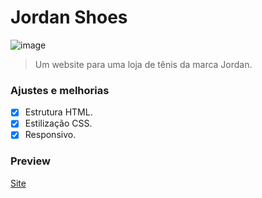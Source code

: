 # Jordan Shoes

![image](https://github.com/Ericodesenvolvedor/jordan-shoes/assets/100439353/6067e63a-2425-4cb4-8278-c87bf487a86b)


> Um website para uma loja de tênis da marca Jordan.

### Ajustes e melhorias

- [x] Estrutura HTML.
- [x] Estilização CSS.
- [x] Responsivo.

### Preview

[Site](https://ericodesenvolvedor.github.io/jordan-shoes/)